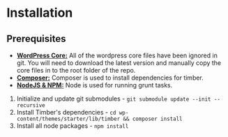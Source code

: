 # Installation

## Prerequisites

- **[WordPress Core:](https://github.com/WordPress/WordPress)** All of the wordpress core files have been ignored in git. You will need to download the latest version and manually copy the core files in to the root folder of the repo. 
- **[Composer:](https://getcomposer.org/)** Composer is used to install dependencies for timber.
- **[NodeJS & NPM:](http://nodejs.org/)** Node is used for running grunt tasks.

1. Initialize and update git submodules - `git submodule update --init --recursive`
2. Install Timber's dependencies - `cd wp-content/themes/starter/lib/timber && composer install`
3. Install all node packages - `npm install`
